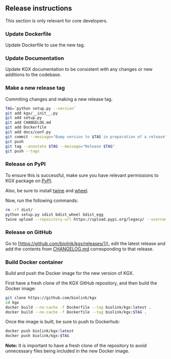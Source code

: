 ## Release instructions

This section is only relevant for core developers.

### Update Dockerfile

Update Dockerfile to use the new tag.

### Update Documentation

Update KGX documentation to be consistent with any changes or new additions to the codebase.

### Make a new release tag

Commiting changes and making a new release tag.

```sh
TAG=`python setup.py --version`
git add kgx/__init__.py
git add setup.py
git add CHANGELOG.md
git add Dockerfile
git add docs/conf.py
git commit --message="Bump version to $TAG in preparation of a release"
git push
git tag --annotate $TAG --message="Release $TAG"
git push --tags
  ```

### Release on PyPI

To ensure this is successful, make sure you have relevant permissions to KGX package on [PyPI](https://pypi.org/project/kgx/).

Also, be sure to install [twine](https://pypi.org/project/twine/) and [wheel](https://pypi.org/project/wheel/).

Now, run the following commands:

```sh
rm -rf dist/
python setup.py sdist bdist_wheel bdist_egg
twine upload --repository-url https://upload.pypi.org/legacy/ --username PYPI_USERNAME dist/*
```

### Release on GitHub

Go to [https://github.com/biolink/kgx/releases/](), edit the latest release and add the contents from [CHANGELOG.md]() corresponding to that release.


### Build Docker container

Build and push the Docker image for the new version of KGX.

First have a fresh clone of the KGX GitHub repository, and then build the Docker image:
```sh
git clone https://github.com/biolink/kgx
cd kgx
docker build --no-cache -f Dockerfile --tag biolink/kgx:latest .
docker build --no-cache -f Dockerfile --tag biolink/kgx:$TAG .
```

Once the image is built, be sure to push to Dockerhub:

```sh
docker push biolink/kgx:latest
docker push biolink/kgx:$TAG
```

**Note:** It is important to have a fresh clone of the repository to avoid unnecessary files being included in the new Docker image.
